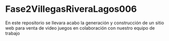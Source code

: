 # Fase2VillegasRiveraLagos006
En este repositorio se llevara acabo la generación y construcción de un sitio web para venta de video juegos en colaboración con nuestro equipo de trabajo
